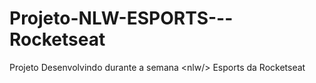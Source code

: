 # Projeto-NLW-ESPORTS---Rocketseat
Projeto  Desenvolvindo durante a semana &lt;nlw/> Esports da Rocketseat
